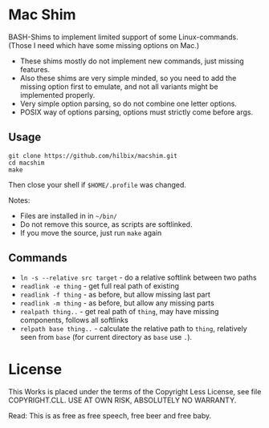 # Mac Shim

BASH-Shims to implement limited support of some Linux-commands.
(Those I need which have some missing options on Mac.)

- These shims mostly do not implement new commands, just missing features.
- Also these shims are very simple minded, so you need to add the missing option first to emulate, and not all variants might be implemented properly.
- Very simple option parsing, so do not combine one letter options.
- POSIX way of options parsing, options must strictly come before args.

## Usage

```
git clone https://github.com/hilbix/macshim.git
cd macshim
make
```

Then close your shell if `$HOME/.profile` was changed.

Notes:

- Files are installed in in `~/bin/`
- Do not remove this source, as scripts are softlinked.
- If you move the source, just run `make` again

## Commands

- `ln -s --relative src target` - do a relative softlink between two paths
- `readlink -e thing` - get full real path of existing
- `readlink -f thing` - as before, but allow missing last part
- `readlink -m thing` - as before, but allow any missing parts
- `realpath thing..` - get real path of `thing`, may have missing components, follows all softlinks
- `relpath base thing..` - calculate the relative path to `thing`, relatively seen from `base` (for current directory as `base` use `.`).

# License

This Works is placed under the terms of the Copyright Less License,
see file COPYRIGHT.CLL.  USE AT OWN RISK, ABSOLUTELY NO WARRANTY.

Read: This is as free as free speech, free beer and free baby.

